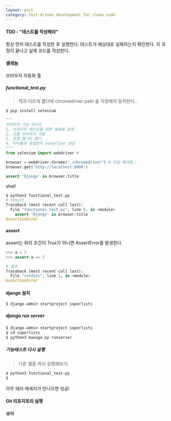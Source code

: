 ```yaml
---
layout: post
category: Test-driven development for clean code
---
```


#### TDD - "테스트를 작성해라"

항상 먼저 테스트를 작성한 후 실행한다. 테스트가 예상대로 실패하는지 확인한다. 이 과정이 끝나고 실제 코드를 작성한다.



#### 셀레늄 

브라우저 자동화 툴

##### functional_test.py

> 책과 다르게 폴더에 chromedriver path 를 지정해야 동작한다.. 

```
$ pip install selenium
```

```python
"""
브라우저 기능 테스트
1. 브라우저 테스트를 위한 셀레늄 설치
2. 크롬 브라우저 가동
3. 로컬 웹 PC 열기
4. 타이틀과 동일한지 assertion 생성 
"""
from selenium import webdriver # 

browser = webdriver.Chrome("./chromedriver") # 이걸 해야함..
browser.get('http://localhost:8000')

assert 'Django' in browser.title
```

shell

```python
$ python3 functional_test.py 
# result
Traceback (most recent call last):
  File "functional_test.py", line 6, in <module>
    assert 'Django' in browser.title
AssertionError
```



#### assert

assert는 뒤의 조건이 True가 아니면 AssertError를 발생한다.

```python 
>>> a = 3
>>> assert a == 2

# 결과
Traceback (most recent call last):
  File "<stdin>", line 1, in <module>
AssertionError
```





#### django 설치

```python
$ django-admin startproject superlists
```

##### django run server

```python
$ django-admin startproject superlists
$ cd superlists
$ python3 manage.py runserver
```

##### 기능테스트 다시 실행

> 다른 쉘을 켜서 실행해보기.

```python
$ python3 functional_test.py 
$
```

아무 에러 메세지가 안나오면 성공!



#### Git 리포지토리 실행

~~생략~~ 